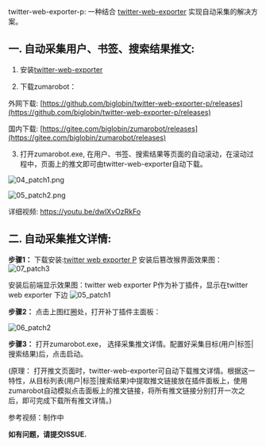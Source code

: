 twitter-web-exporter-p: 一种结合 [twitter-web-exporter](https://github.com/prinsss/twitter-web-exporter) 实现自动采集的解决方案。


## 一. 自动采集用户、书签、搜索结果推文:
1. 安装[twitter-web-exporter](https://github.com/prinsss/twitter-web-exporter) 

2. 下载zumarobot：

外网下载:
[https://github.com/biglobin/twitter-web-exporter-p/releases](https://github.com/biglobin/twitter-web-exporter-p/releases)

国内下载:
[https://gitee.com/biglobin/zumarobot/releases](https://gitee.com/biglobin/zumarobot/releases)

3. 打开zumarobot.exe, 在用户、书签、搜索结果等页面的自动滚动，在滚动过程中，页面上的推文即可由twitter-web-exporter自动下载。


![04_patch1.png](https://github.com/user-attachments/assets/a26967cc-c97f-4e4d-b9ef-8e773c33c577)


![05_patch2.png](https://github.com/user-attachments/assets/d66c3931-917f-4c59-ab0c-cb4a516574a5)

详细视频:
https://youtu.be/dwlXvOzRkFo

## 二. 自动采集推文详情:

**步骤1：**
下载安装:[twitter web exporter P](https://github.com/biglobin/twitter-web-exporter-p/blob/main/dist/twitter-web-exporter.user.js)
安装后篡改猴界面效果图：
![07_patch3](https://github.com/user-attachments/assets/6bce559a-5f7a-4a55-877b-84d70234dc6d)

安装后前端显示效果图：twitter web exporter P作为补丁插件，显示在twitter web exporter 下边
![05_patch1](https://github.com/user-attachments/assets/ed9d398e-132c-4c0f-b395-90bcc3769f93)

**步骤2：**
点击上图红圈处，打开补丁插件主面板：

![06_patch2](https://github.com/user-attachments/assets/17acd826-2f0c-4684-8d0a-60b1f6a1df0d)

**步骤3：**
打开zumarobot.exe， 选择采集推文详情。配置好采集目标(用户|标签|搜索结果)后，点击启动。

(原理： 打开推文页面时，twitter-web-exporter可自动下载推文详情。根据这一特性，从目标列表(用户|标签|搜索结果)中提取推文链接放在插件面板上，使用zumarobot自动模拟点击面板上的推文链接，将所有推文链接分别打开一次之后，即可完成下载所有推文详情。)

参考视频：制作中

**如有问题，请提交ISSUE.**
